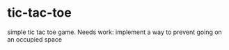 # tic-tac-toe

simple tic tac toe game.
Needs work: implement a way to prevent going on an occupied space
